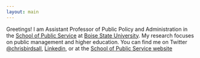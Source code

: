 ```yaml
---
layout: main
---
```


Greetings!  I am Assistant Professor of Public Policy and Administration in the [School of Public Service](https://sps.boisestate.edu/publicpolicy/) at [Boise State University](http://www.boisestate.edu). My research focuses on public management and higher education. You can find me on Twitter [@chrisbirdsall](http://www.twitter.com/chrisbirdsall), [Linkedin](https://www.linkedin.com/in/cbirdsall), or at the [School of Public Service website](https://sps.boisestate.edu/publicpolicy/faculty-and-staff/chris-birdsall/)
